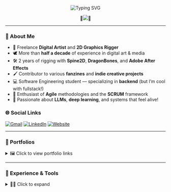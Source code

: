 <p align="center">
  <img src="https://readme-typing-svg.demolab.com?font=Fira+Code&size=24&pause=1000&center=true&vCenter=true&width=435&lines=Hello!%20I'm%20Anton!" alt="Typing SVG" />
</p>

<p align="center">
  🌸<img src="https://img.shields.io/badge/Pronouns-She%2FHer-pink?style=flat-square">🌸
</p>

---



### 🌸 About Me

- 🎨 Freelance **Digital Artist** and **2D Graphics Rigger**
- 🕊️ More than **half a decade** of experience in digital art & media
- 🛠️ 2 years of rigging with **Spine2D**, **DragonBones**, and **Adobe After Effects**
- 🖌️ Contributor to various **fanzines** and **indie creative projects**
- 💻 Software Engineering student — specializing in **backend** (but I’m cool with fullstack!)
- 🧠 Enthusiast of **Agile** methodologies and the **SCRUM** framework
- 🤖 Passionate about **LLMs**, **deep learning**, and systems that feel alive!





### 🌐 Social Links

[![Gmail](https://img.shields.io/badge/Gmail-tonilegayada@gmail.com-D14836?style=flat&logo=gmail&logoColor=white)](mailto:tonilegayada@gmail.com)
[![LinkedIn](https://img.shields.io/badge/LinkedIn-View_Profile-0A66C2?style=flat&logo=linkedin&logoColor=white)](https://www.linkedin.com/in/your-linkedin-handle)
[![Website](https://img.shields.io/badge/Website-Portfolio-24292e?style=flat&logo=githubpages&logoColor=white)](https://your-website-url.com)

---

### 🧰 Portfolios

<details>
<summary>🖼️ Click to view portfolio links</summary>
<br/>

- 🎨 Art Portfolio: *(WIP)*  
- 🧩 Rigging Portfolio: *(WIP)*  
- 💻 Developer Portfolio: *(WIP)*  

</details>

---

### 🌱 Experience & Tools

<details>
<summary>👩‍💻 Click to expand</summary>
<br/>

#### 🌐 Web Development:
- TypeScript, Java  
- React, Vite, Next.js (with backend emphasis)  
- Prisma ORM, Mongoose, GORM, Hibernate  
- PostgreSQL, MongoDB, and SQL databases  
- Node.js with Express | experience with Spring Boot and Gin  

#### 🖌️ Art & Rigging:
- Advanced use of Clip Studio Paint, Adobe Photoshop  
- 2D Animation in Photoshop, CSP  
- Vector design with Adobe Illustrator  
- Rigging in **DragonBones Pro** and **Spine2D**  

#### 🕹️ Game Development:
- Pygame for early-stage game logic  
- PixiJS, Godot, PhaserJS for web & engine-based games  
- Canvas animation with HTML5  

</details>

